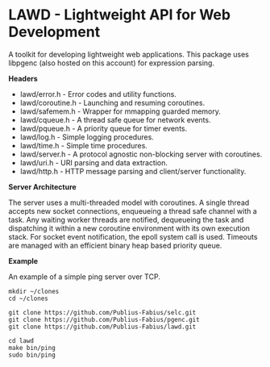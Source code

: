 # LAWD - Lightweight API for Web Development

A toolkit for developing lightweight web applications.  This package uses libpgenc (also hosted on this account) for expression parsing. 

**Headers**

- lawd/error.h - Error codes and utility functions.
- lawd/coroutine.h - Launching and resuming coroutines.
- lawd/safemem.h - Wrapper for mmapping guarded memory.
- lawd/cqueue.h - A thread safe queue for network events.
- lawd/pqueue.h - A priority queue for timer events.
- lawd/log.h - Simple logging procedures.
- lawd/time.h - Simple time procedures.
- lawd/server.h - A protocol agnostic non-blocking server with coroutines.
- lawd/uri.h - URI parsing and data extraction.
- lawd/http.h - HTTP message parsing and client/server functionality.

**Server Architecture**

The server uses a multi-threaded model with coroutines.  A single thread
accepts new socket connections, enqueueing a thread safe channel with a 
task.  Any waiting worker threads are notified, dequeueing the task and
dispatching it within a new coroutine environment with its own execution 
stack. For socket event notification, the epoll system call is used. 
Timeouts are managed with an efficient binary heap based priority queue.

**Example**

An example of a simple ping server over TCP.

```
mkdir ~/clones
cd ~/clones

git clone https://github.com/Publius-Fabius/selc.git
git clone https://github.com/Publius-Fabius/pgenc.git
git clone https://github.com/Publius-Fabius/lawd.git

cd lawd
make bin/ping
sudo bin/ping
```
